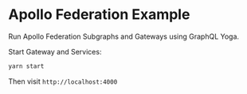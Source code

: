 # Apollo Federation Example

Run Apollo Federation Subgraphs and Gateways using GraphQL Yoga.

Start Gateway and Services:

```bash
yarn start
```

Then visit `http://localhost:4000`
